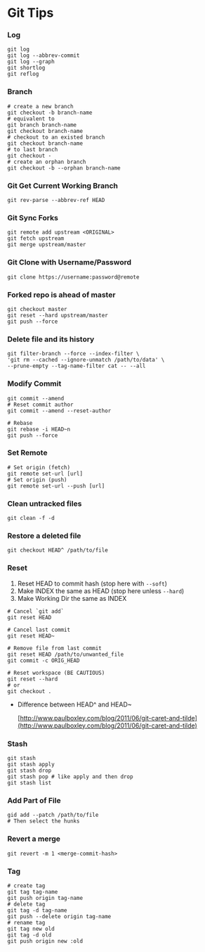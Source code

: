 # Git Tips

### Log

```shell
git log
git log --abbrev-commit
git log --graph
git shortlog
git reflog
```

### Branch

```shell
# create a new branch
git checkout -b branch-name
# equivalent to
git branch branch-name
git checkout branch-name
# checkout to an existed branch
git checkout branch-name
# to last branch
git checkout -
# create an orphan branch
git checkout -b --orphan branch-name
```

### Git Get Current Working Branch

```shell
git rev-parse --abbrev-ref HEAD
```

### Git Sync Forks

```shell
git remote add upstream <ORIGINAL>
git fetch upstream
git merge upstream/master
```

### Git Clone with Username/Password

```shell
git clone https://username:password@remote
```

### Forked repo is ahead of master

```shell
git checkout master
git reset --hard upstream/master
git push --force
```

### Delete file and its history

```shell
git filter-branch --force --index-filter \
'git rm --cached --ignore-unmatch /path/to/data' \
--prune-empty --tag-name-filter cat -- --all
```

### Modify Commit

```shell
git commit --amend
# Reset commit author
git commit --amend --reset-author

# Rebase
git rebase -i HEAD~n
git push --force
```

### Set Remote

```shell
# Set origin (fetch)
git remote set-url [url]
# Set origin (push)
git remote set-url --push [url]
```

### Clean untracked files

```shell
git clean -f -d
```

### Restore a deleted file

```shell
git checkout HEAD^ /path/to/file
```

### Reset

1. Reset HEAD to commit hash \(stop here with `--soft`\)
2. Make INDEX the same as HEAD \(stop here unless `--hard`\)
3. Make Working Dir the same as INDEX

```shell
# Cancel `git add`
git reset HEAD

# Cancel last commit
git reset HEAD~

# Remove file from last commit
git reset HEAD /path/to/unwanted_file
git commit -c ORIG_HEAD

# Reset workspace (BE CAUTIOUS)
git reset --hard
# or
git checkout .
```

- Difference between HEAD^ and HEAD~

  [http://www.paulboxley.com/blog/2011/06/git-caret-and-tilde](http://www.paulboxley.com/blog/2011/06/git-caret-and-tilde)

### Stash

```shell
git stash
git stash apply
git stash drop
git stash pop # like apply and then drop
git stash list
```

### Add Part of File

```shell
gid add --patch /path/to/file
# Then select the hunks
```

### Revert a merge

```shell
git revert -m 1 <merge-commit-hash>
```

### Tag

```shell
# create tag
git tag tag-name
git push origin tag-name
# delete tag
git tag -d tag-name
git push --delete origin tag-name
# rename tag
git tag new old
git tag -d old
git push origin new :old
```
